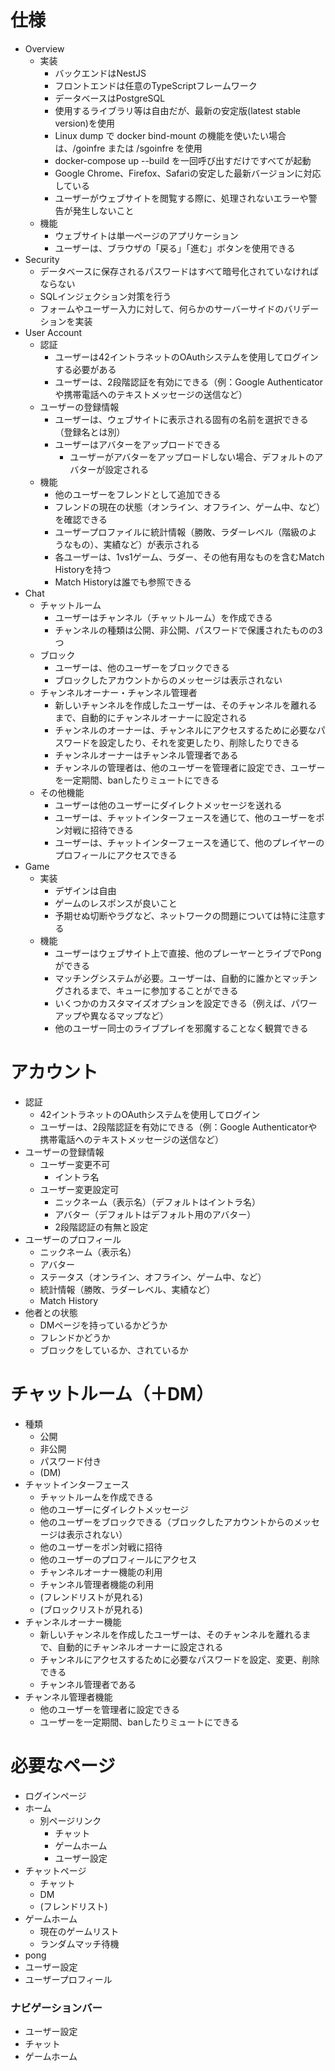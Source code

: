 # 仕様

- Overview
    - 実装
        - バックエンドはNestJS
        - フロントエンドは任意のTypeScriptフレームワーク
        - データベースはPostgreSQL
        - 使用するライブラリ等は自由だが、最新の安定版(latest stable version)を使用
        - Linux dump で docker bind-mount の機能を使いたい場合は、/goinfre または /sgoinfre を使用
        - docker-compose up --build を一回呼び出すだけですべてが起動
        - Google Chrome、Firefox、Safariの安定した最新バージョンに対応している
        - ユーザーがウェブサイトを閲覧する際に、処理されないエラーや警告が発生しないこと
    - 機能
        - ウェブサイトは単一ページのアプリケーション
        - ユーザーは、ブラウザの「戻る」「進む」ボタンを使用できる
- Security
    - データベースに保存されるパスワードはすべて暗号化されていなければならない
    - SQLインジェクション対策を行う
    - フォームやユーザー入力に対して、何らかのサーバーサイドのバリデーションを実装
- User Account
    - 認証
        - ユーザーは42イントラネットのOAuthシステムを使用してログインする必要がある
        - ユーザーは、2段階認証を有効にできる（例：Google Authenticatorや携帯電話へのテキストメッセージの送信など）
    - ユーザーの登録情報
        - ユーザーは、ウェブサイトに表示される固有の名前を選択できる（登録名とは別）
        - ユーザーはアバターをアップロードできる
            - ユーザーがアバターをアップロードしない場合、デフォルトのアバターが設定される
    - 機能
        - 他のユーザーをフレンドとして追加できる
        - フレンドの現在の状態（オンライン、オフライン、ゲーム中、など）を確認できる
        - ユーザープロファイルに統計情報（勝敗、ラダーレベル（階級のようなもの）、実績など）が表示される
        - 各ユーザーは、1vs1ゲーム、ラダー、その他有用なものを含むMatch Historyを持つ
        - Match Historyは誰でも参照できる
- Chat
    - チャットルーム
        - ユーザーはチャンネル（チャットルーム）を作成できる
        - チャンネルの種類は公開、非公開、パスワードで保護されたものの3つ
    - ブロック
        - ユーザーは、他のユーザーをブロックできる
        - ブロックしたアカウントからのメッセージは表示されない
    - チャンネルオーナー・チャンネル管理者
        - 新しいチャンネルを作成したユーザーは、そのチャンネルを離れるまで、自動的にチャンネルオーナーに設定される
        - チャンネルのオーナーは、チャンネルにアクセスするために必要なパスワードを設定したり、それを変更したり、削除したりできる
        - チャンネルオーナーはチャンネル管理者である
        - チャンネルの管理者は、他のユーザーを管理者に設定でき、ユーザーを一定期間、banしたりミュートにできる
    - その他機能
        - ユーザーは他のユーザーにダイレクトメッセージを送れる
        - ユーザーは、チャットインターフェースを通じて、他のユーザーをポン対戦に招待できる
        - ユーザーは、チャットインターフェースを通じて、他のプレイヤーのプロフィールにアクセスできる
- Game
    - 実装
        - デザインは自由
        - ゲームのレスポンスが良いこと
        - 予期せぬ切断やラグなど、ネットワークの問題については特に注意する
    - 機能
        - ユーザーはウェブサイト上で直接、他のプレーヤーとライブでPongができる
        - マッチングシステムが必要。ユーザーは、自動的に誰かとマッチングされるまで、キューに参加することができる
        - いくつかのカスタマイズオプションを設定できる（例えば、パワーアップや異なるマップなど）
        - 他のユーザー同士のライブプレイを邪魔することなく観賞できる

# アカウント

- 認証
    - 42イントラネットのOAuthシステムを使用してログイン
    - ユーザーは、2段階認証を有効にできる（例：Google Authenticatorや携帯電話へのテキストメッセージの送信など）
- ユーザーの登録情報
    - ユーザー変更不可
        - イントラ名
    - ユーザー変更設定可
        - ニックネーム（表示名）（デフォルトはイントラ名）
        - アバター（デフォルトはデフォルト用のアバター）
        - 2段階認証の有無と設定
- ユーザーのプロフィール
    - ニックネーム（表示名）
    - アバター
    - ステータス（オンライン、オフライン、ゲーム中、など）
    - 統計情報（勝敗、ラダーレベル、実績など）
    - Match History
- 他者との状態
    - DMページを持っているかどうか
    - フレンドかどうか
    - ブロックをしているか、されているか

# チャットルーム（＋DM）

- 種類
    - 公開
    - 非公開
    - パスワード付き
    - (DM)
- チャットインターフェース
    - チャットルームを作成できる
    - 他のユーザーにダイレクトメッセージ
    - 他のユーザーをブロックできる（ブロックしたアカウントからのメッセージは表示されない）
    - 他のユーザーをポン対戦に招待
    - 他のユーザーのプロフィールにアクセス
    - チャンネルオーナー機能の利用
    - チャンネル管理者機能の利用
    - (フレンドリストが見れる)
    - (ブロックリストが見れる)
- チャンネルオーナー機能
    - 新しいチャンネルを作成したユーザーは、そのチャンネルを離れるまで、自動的にチャンネルオーナーに設定される
    - チャンネルにアクセスするために必要なパスワードを設定、変更、削除できる
    - チャンネル管理者である
- チャンネル管理者機能
    - 他のユーザーを管理者に設定できる
    - ユーザーを一定期間、banしたりミュートにできる

# 必要なページ

- ログインページ
- ホーム
    - 別ページリンク
        - チャット
        - ゲームホーム
        - ユーザー設定
- チャットページ
    - チャット
    - DM
    - (フレンドリスト)
- ゲームホーム
    - 現在のゲームリスト
    - ランダムマッチ待機
- pong
- ユーザー設定
- ユーザープロフィール

### ナビゲーションバー

- ユーザー設定
- チャット
- ゲームホーム
